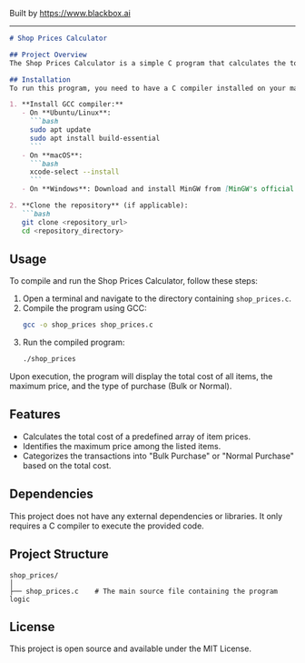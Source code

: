 
Built by https://www.blackbox.ai

---

```markdown
# Shop Prices Calculator

## Project Overview
The Shop Prices Calculator is a simple C program that calculates the total cost of items in a shop and determines the maximum price among them. It also categorizes the purchase as a "Bulk Purchase" or "Normal Purchase" based on the total cost.

## Installation
To run this program, you need to have a C compiler installed on your machine. You can use GCC for Linux and macOS, or MinGW for Windows. Follow the instructions below to set up your environment:

1. **Install GCC compiler:**
   - On **Ubuntu/Linux**: 
     ```bash
     sudo apt update
     sudo apt install build-essential
     ```
   - On **macOS**:
     ```bash
     xcode-select --install
     ```
   - On **Windows**: Download and install MinGW from [MinGW's official website](http://www.mingw.org/).

2. **Clone the repository** (if applicable):
   ```bash
   git clone <repository_url>
   cd <repository_directory>
   ```

## Usage
To compile and run the Shop Prices Calculator, follow these steps:

1. Open a terminal and navigate to the directory containing `shop_prices.c`.
2. Compile the program using GCC:
   ```bash
   gcc -o shop_prices shop_prices.c
   ```
3. Run the compiled program:
   ```bash
   ./shop_prices
   ```

Upon execution, the program will display the total cost of all items, the maximum price, and the type of purchase (Bulk or Normal).

## Features
- Calculates the total cost of a predefined array of item prices.
- Identifies the maximum price among the listed items.
- Categorizes the transactions into "Bulk Purchase" or "Normal Purchase" based on the total cost.

## Dependencies
This project does not have any external dependencies or libraries. It only requires a C compiler to execute the provided code.

## Project Structure
```
shop_prices/
│
├── shop_prices.c    # The main source file containing the program logic
```

## License
This project is open source and available under the MIT License.
```